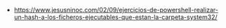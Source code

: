 * https://www.jesusninoc.com/02/09/ejercicios-de-powershell-realizar-un-hash-a-los-ficheros-ejecutables-que-estan-la-carpeta-system32/
